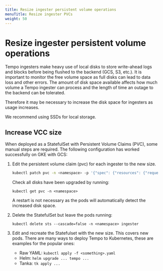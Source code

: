 ```yaml
---
title: Resize ingester persistent volume operations
menuTitle: Resize ingester PVCs
weight: 50
---
```


# Resize ingester persistent volume operations

Tempo ingesters make heavy use of local disks to store write-ahead logs and blocks before being flushed to the backend (GCS, S3, etc.).  It is important to monitor the free volume space as full disks can lead to data loss and other errors. The amount of disk space available affects how much volume a Tempo ingester can process and the length of time an outage to the backend can be tolerated.

Therefore it may be necessary to increase the disk space for ingesters as usage increases.

We recommend using SSDs for local storage.

<!-- Wr -->

## Increase VCC size

When deployed as a StatefulSet with Persistent Volume Claims (PVC), some manual steps are required.
The following configuration has worked successfully on GKE with GCS:

1. Edit the persistent volume claim (pvc) for each ingester to the new size.

   ```bash
   kubectl patch pvc -n <namespace> -p '{"spec": {"resources": {"requests": {"storage": "'15Gi'"}}}}' <pod-name>
   ```

   Check all disks have been upgraded by running:

   `kubectl get pvc -n <namespace>`

   A restart is not necessary as the pods will automatically detect the increased disk space.

1. Delete the StatefulSet but leave the pods running:

   `kubectl delete sts --cascade=false -n <namespace> ingester`

1. Edit and recreate the Statefulset with the new size. This covers new pods.  There are many ways to deploy Tempo to Kubernetes, these are examples for the popular ones:
    * Raw YAML: `kubectl apply -f <something>.yaml`
    * Helm: `helm upgrade ... tempo ...`
    * Tanka: `tk apply ...`
